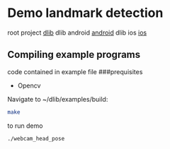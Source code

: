 # Demo landmark detection

root project [dlib](https://github.com/davisking/dlib)
dlib android [android](https://github.com/tzutalin/dlib-android)
dlib ios [ios](https://github.com/zweigraf/face-landmarking-ios)
## Compiling  example programs
code contained in example file
###prequisites
- Opencv 

Navigate to ~/dlib/examples/build:

```bash 
make
```

to run demo

```bash
./webcam_head_pose
```




